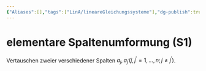 ```yaml
---
{"Aliases":[],"tags":["LinA/lineareGleichungssysteme"],"dg-publish":true,"permalink":"/02-all-notes/elementare-spaltenumformung-s1/","dgHomeLink":true,"dgPassFrontmatter":true}
---
```


# elementare Spaltenumformung (S1)
Vertauschen zweier verschiedener Spalten $a_j, a_{j^{\prime}}\left(j, j^{\prime}=1, \ldots, n ; j \neq j^{\prime}\right)$.